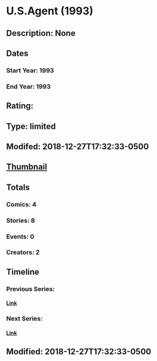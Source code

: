 # U.S.Agent (1993)
## Description: None
## Dates
### Start Year: 1993
### End Year: 1993
## Rating: 
## Type: limited
## Modifed: 2018-12-27T17:32:33-0500
## [Thumbnail](http://i.annihil.us/u/prod/marvel/i/mg/6/90/5c2533f09bd86.jpg)
## Totals
### Comics: 4
### Stories: 8
### Events: 0
### Creators: 2
## Timeline
### Previous Series: 
#### [Link]()
### Next Series: 
#### [Link]()
## Modified: 2018-12-27T17:32:33-0500